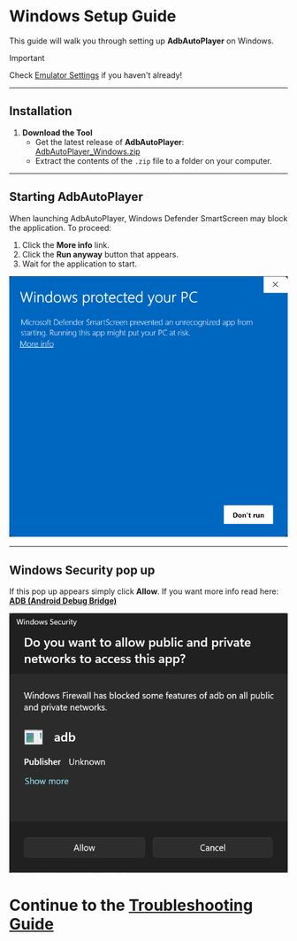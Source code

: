 # Windows Setup Guide

This guide will walk you through setting up **AdbAutoPlayer** on Windows.

> [!IMPORTANT]
> Check [Emulator Settings](emulator-settings.md) if you haven't already!

---

## Installation

1. **Download the Tool**
   - Get the latest release of **AdbAutoPlayer**:
     [AdbAutoPlayer_Windows.zip](https://github.com/yulesxoxo/AdbAutoPlayer/releases/latest)
   - Extract the contents of the `.zip` file to a folder on your computer.

---

## Starting AdbAutoPlayer

When launching AdbAutoPlayer, Windows Defender SmartScreen may block the application. To proceed:
1. Click the **More info** link.
2. Click the **Run anyway** button that appears.
3. Wait for the application to start.

![Windows Protected Your PC](../images/windows/windows_protected_your_pc.png)

---

## Windows Security pop up

If this pop up appears simply click **Allow**. If you want more info read here: [**ADB (Android Debug Bridge)**](https://developer.android.com/tools/adb)

![windows_security_adb.png](../images/windows/windows_security_adb.png)

# Continue to the [Troubleshooting Guide](troubleshoot.md)
